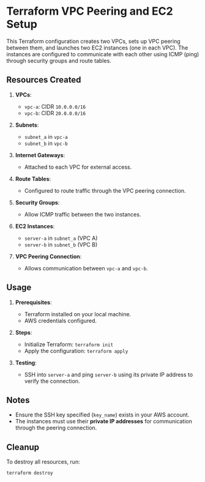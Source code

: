 
# Terraform VPC Peering and EC2 Setup

This Terraform configuration creates two VPCs, sets up VPC peering between them, and launches two EC2 instances (one in each VPC). The instances are configured to communicate with each other using ICMP (ping) through security groups and route tables.

## Resources Created

1. **VPCs**:
   - `vpc-a`: CIDR `10.0.0.0/16`
   - `vpc-b`: CIDR `20.0.0.0/16`

2. **Subnets**:
   - `subnet_a` in `vpc-a`
   - `subnet_b` in `vpc-b`

3. **Internet Gateways**:
   - Attached to each VPC for external access.

4. **Route Tables**:
   - Configured to route traffic through the VPC peering connection.

5. **Security Groups**:
   - Allow ICMP traffic between the two instances.

6. **EC2 Instances**:
   - `server-a` in `subnet_a` (VPC A)
   - `server-b` in `subnet_b` (VPC B)

7. **VPC Peering Connection**:
   - Allows communication between `vpc-a` and `vpc-b`.

## Usage

1. **Prerequisites**:
   - Terraform installed on your local machine.
   - AWS credentials configured.

2. **Steps**:
   - Initialize Terraform: `terraform init`
   - Apply the configuration: `terraform apply`

3. **Testing**:
   - SSH into `server-a` and ping `server-b` using its private IP address to verify the connection.

## Notes

- Ensure the SSH key specified (`key_name`) exists in your AWS account.
- The instances must use their **private IP addresses** for communication through the peering connection.

## Cleanup

To destroy all resources, run:

```bash
terraform destroy
```
